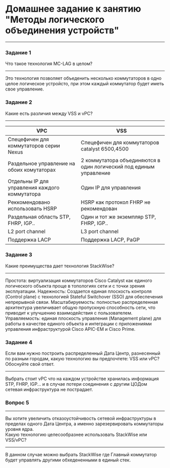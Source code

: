 # Домашнее задание к занятию "Методы логического объединения устройств"

------

### Задание 1

Что такое технология MC-LAG в целом?

------
Это технология позволяет объеденить несколько коммутаторов в одно целое логическое устройсто, при этом каждый коммутатор будет иметь свое управление.


### Задание 2

Какие есть различия между VSS и vPC?

------

|VPC|VSS|
|---|---|
 Спецефичен для коммутаторов cерии Nexus |Спецефичен для коммутаторов catalyst 6500,4500|
 Раздельное управление на обоих комутаторах|2 коммутатора объединяются в один логический под единым управление|
 Отдельны IP для управления каждого коммутатора| Один IP для управления|
 Реккомендовано использовать HSRP| HSRP как протокол FHRP не рекомендован|
 Раздельная область STP, FHRP, IGP..| Один и тот же экземпляр STP, FHRP, IGP..|
  L2 port channel| L3 port channel|
 Поддержка LACP|Поддержка LACP, PaGP|


### Задание 3

Какие преимущества дает технология StackWise?

------
Простота: виртуализация коммутаторов Cisco Catalyst как единого логического объекта проще в топологиях сети и с точки зрения эксплуатации.
Надежность: Создается единая плоскость контроля (Control plane) с технологией Stateful Switchover (SSO) для обеспечения непрерывной связи.
Масштабируемость: полностью распределенная архитектура увеличивает общую пропускную способность сети, что приводит к улучшению взаимодействия с пользователем.
Управляемость: единая плоскость управления (Management plane) для работы в качестве единого объекта и интеграции с приложениями управления инфраструктурой Cisco APIC-EM и Cisco Prime.

### Задание 4

Если вам нужно построить распределенный Дата Центр, разнесенный по разным городам, какую технологию вы предпочтете: VSS или vPC?  
Обоснуйте свой ответ.

------

Выбрать стоит vPC что на каждом устройстве хранилась информация STP, FHRP, IGP... и в случае потери соединения с другим ЦОДом сетевая инфраструктура не пострадает.


### Вопрос 5
---   

Вы хотите увеличить отказоустойчивость сетевой инфраструктуры в пределах одного Дата Центра, а именно зарезервировать коммутаторы уровня ядра.  
Какую технологию целесообразнее использовать StackWise или VSS/vPC?

---  

В данном случае можно выбрать StackWise где Главный коммутатор будет управлять другими обхедененными в единый  стек.
